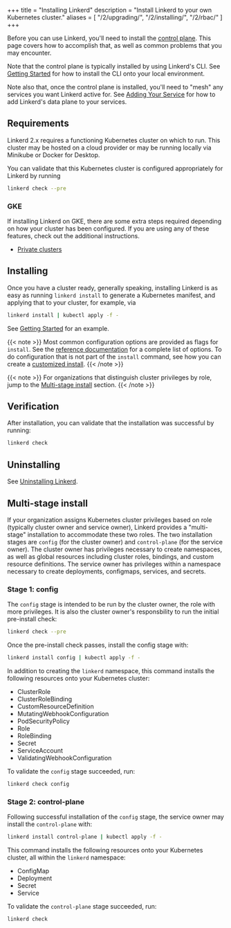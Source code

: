 +++
title = "Installing Linkerd"
description = "Install Linkerd to your own Kubernetes cluster."
aliases = [
  "/2/upgrading/",
  "/2/installing/",
  "/2/rbac/"
]
+++

Before you can use Linkerd, you'll need to install the
[control plane](/2/reference/architecture/#control-plane). This page
covers how to accomplish that, as well as common problems that you may
encounter.

Note that the control plane is typically installed by using Linkerd's CLI. See
[Getting Started](/2/getting-started/) for how to install the CLI onto your local
environment.

Note also that, once the control plane is installed, you'll need to "mesh" any
services you want Linkerd active for. See
[Adding Your Service](/2/adding-your-service/) for how to add Linkerd's data
plane to your services.

## Requirements

Linkerd 2.x requires a functioning Kubernetes cluster on which to run. This
cluster may be hosted on a cloud provider or may be running locally via
Minikube or Docker for Desktop.

You can validate that this Kubernetes cluster is configured appropriately for
Linkerd by running

```bash
linkerd check --pre
```

### GKE

If installing Linkerd on GKE, there are some extra steps required depending on
how your cluster has been configured. If you are using any of these features,
check out the additional instructions.

- [Private clusters](/2/reference/cluster-configuration/#private-clusters)

## Installing

Once you have a cluster ready, generally speaking, installing Linkerd is as
easy as running `linkerd install` to generate a Kubernetes manifest, and
applying that to your cluster, for example, via

```bash
linkerd install | kubectl apply -f -
```

See [Getting Started](/2/getting-started/) for an example.

{{< note >}}
Most common configuration options are provided as flags for `install`. See the
[reference documentation](/2/reference/cli/install/) for a complete list of
options. To do configuration that is not part of the `install` command, see how
you can create a [customized install](/2/tasks/customize-install/).
{{< /note >}}

{{< note >}}
For organizations that distinguish cluster privileges by role, jump to the
[Multi-stage install](#multi-stage-install) section.
{{< /note >}}

## Verification

After installation, you can validate that the installation was successful by
running:

```bash
linkerd check
```

## Uninstalling

See [Uninstalling Linkerd](/2/tasks/uninstall/).

## Multi-stage install

If your organization assigns Kubernetes cluster privileges based on role
(typically cluster owner and service owner), Linkerd provides a "multi-stage"
installation to accommodate these two roles. The two installation stages are
`config` (for the cluster owner) and `control-plane` (for the service owner).
The cluster owner has privileges necessary to create namespaces, as well as
global resources including cluster roles, bindings, and custom resource
definitions. The service owner has privileges within a namespace necessary to
create deployments, configmaps, services, and secrets.

### Stage 1: config

The `config` stage is intended to be run by the cluster owner, the role with
more privileges. It is also the cluster owner's responsbility to run the
initial pre-install check:

```bash
linkerd check --pre
```

Once the pre-install check passes, install the config stage with:

```bash
linkerd install config | kubectl apply -f -
```

In addition to creating the `linkerd` namespace, this command installs the
following resources onto your Kubernetes cluster:

- ClusterRole
- ClusterRoleBinding
- CustomResourceDefinition
- MutatingWebhookConfiguration
- PodSecurityPolicy
- Role
- RoleBinding
- Secret
- ServiceAccount
- ValidatingWebhookConfiguration

To validate the `config` stage succeeded, run:

```bash
linkerd check config
```

### Stage 2: control-plane

Following successful installation of the `config` stage, the service owner may
install the `control-plane` with:

```bash
linkerd install control-plane | kubectl apply -f -
```

This command installs the following resources onto your Kubernetes cluster, all
within the `linkerd` namespace:

- ConfigMap
- Deployment
- Secret
- Service

To validate the `control-plane` stage succeeded, run:

```bash
linkerd check
```
